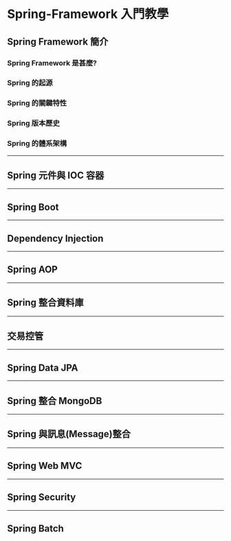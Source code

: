 # Spring-Framework 入門教學
## Spring Framework 簡介
### Spring Framework 是甚麼?
### Spring 的起源
### Spring 的關鍵特性
### Spring 版本歷史
### Spring 的體系架構
___
## Spring 元件與 IOC 容器
___
## Spring Boot
___
## Dependency Injection
___
## Spring AOP
___
## Spring 整合資料庫
___
## 交易控管
___
## Spring Data JPA
___
## Spring 整合 MongoDB
___
## Spring 與訊息(Message)整合
___
## Spring Web MVC
___
## Spring Security
___
## Spring Batch
